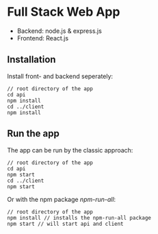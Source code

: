 # Full Stack Web App
* Backend: node.js & express.js
* Frontend: React.js

## Installation
Install front- and backend seperately:
```
// root directory of the app
cd api
npm install
cd ../client
npm install
``` 

## Run the app
The app can be run by the classic approach:
```
// root directory of the app
cd api
npm start
cd ../client
npm start
```

Or with the npm package *npm-run-all*:
```
// root directory of the app
npm install // installs the npm-run-all package
npm start // will start api and client
```
